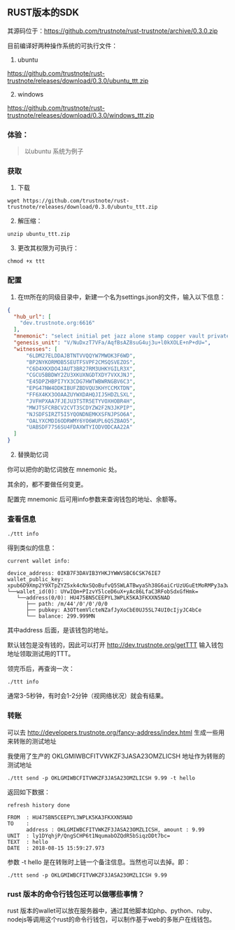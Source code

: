 ## RUST版本的SDK

其源码位于：https://github.com/trustnote/rust-trustnote/archive/0.3.0.zip

目前编译好两种操作系统的可执行文件：

1. ubuntu

https://github.com/trustnote/rust-trustnote/releases/download/0.3.0/ubuntu_ttt.zip

2. windows

https://github.com/trustnote/rust-trustnote/releases/download/0.3.0/windows_ttt.zip


### 体验：


> 以ubuntu 系统为例子

### 获取

1. 下载

```
wget https://github.com/trustnote/rust-trustnote/releases/download/0.3.0/ubuntu_ttt.zip
```

2. 解压缩：

```
unzip ubuntu_ttt.zip
```

3. 更改其权限为可执行：

```
chmod +x ttt
```

### 配置

1. 在ttt所在的同级目录中，新建一个名为settings.json的文件，输入以下信息：

```json
{
  "hub_url": [
    "dev.trustnote.org:6616"
  ],
  "mnemonic": "select initial pet jazz alone stamp copper vault private slight rocket stock",
  "genesis_unit": "V/NuDxzT7VFa/AqfBsAZ8suG4uj3u+l0kXOLE+nP+dU=",
  "witnesses": [
      "6LDM27ELDDAJBTNTVVQQYW7MWOK3F6WD",
      "BP2NYKORMOB5SEUTFSVPF2CMSQSVEZOS",
      "C6D4XKXDO4JAUT3BR27RM3UHKYGILR3X",
      "CGCU5BBDWY2ZU3XKUXNGDTXDY7VXXJNJ",
      "E45DPZHBPI7YX3CDG7HWTWBWRNGBV6C3",
      "EPG47NW4DDKIBUFZBDVQU3KHYCCMXTDN",
      "FF6X4KX3OOAAZUYWXDAHQJIJ5HDZLSXL",
      "JVFHPXAA7FJEJU3TSTR5ETYVOXHOBR4H",
      "MWJTSFCRBCV2CVT3SCDYZW2F2N3JKPIP",
      "NJSDFSIRZT5I5YQONDNEMKXSFNJPSO6A",
      "OALYXCMDI6ODRWMY6YO6WUPL6Q5ZBAO5",
      "UABSDF77S6SU4FDAXWTYIODVODCAA22A"
  ]
}
```

2. 替换助忆词

你可以把你的助忆词放在 mnemonic 处。

其余的，都不要做任何变更。

配置完 mnemonic 后可用info参数来查询钱包的地址、余额等。

### 查看信息

```
./ttt info
```

得到类似的信息：

```
current wallet info:

device_address: 0IKB7F3DAVIB3YHKJYWWVSBC6CSK76IE7
wallet_public_key: xpub6D9Xmp2Y9XTpZYZ5xk4cNxSQoBufvQ5SWLATBwyaSh38G6aiCrUzUGuEtMoRMPy3a3wKJ8B6obtpUvu89sBbadqah9iXLWohTZi9FWj7JML
└──wallet_id(0): UYwIQm+PIzvY5lceD6uX+yAc86LfaC3RFobSdxGfHmk=
   └──address(0/0): HU475BN5CEEPYL3WPLK5KA3FKXXN5NAD
      ├── path: /m/44'/0'/0'/0/0
      ├── pubkey: A3OTtemVlcteNZafJyXoCbE0UJ5SL74UI0cIjyJC4bCe
      └── balance: 299.999MN

```

其中address 后面，是该钱包的地址。

默认钱包是没有钱的，因此可以打开 http://dev.trustnote.org/getTTT 输入钱包地址领取测试用的TTT。

领完币后，再查询一次：

```
./ttt info
```

通常3-5秒钟，有时会1-2分钟（视网络状况）就会有结果。

### 转账

可以去 http://developers.trustnote.org/fancy-address/index.html 生成一些用来转账的测试地址

我使用了生产的 OKLGMIWBCFITVWKZF3JASA23OMZLICSH 地址作为转账的测试地址

```
./ttt send -p OKLGMIWBCFITVWKZF3JASA23OMZLICSH 9.99 -t hello
```

返回如下数据：

```
refresh history done

FROM  : HU475BN5CEEPYL3WPLK5KA3FKXXN5NAD
TO    : 
      address : OKLGMIWBCFITVWKZF3JASA23OMZLICSH, amount : 9.99
UNIT  : ly1DYqhjP/QngSCHP6t1NqumabOZQdR5bSiqzDDt7bc=
TEXT  : hello
DATE  : 2018-08-15 15:59:27.973
```

参数 -t hello 是在转账时上链一个备注信息。当然也可以去掉。即：

```
./ttt send -p OKLGMIWBCFITVWKZF3JASA23OMZLICSH 9.99
```

### rust 版本的命令行钱包还可以做哪些事情？

rust 版本的wallet可以放在服务器中，通过其他脚本如php、python、ruby、nodejs等调用这个rust的命令行钱包，可以制作基于web的多账户在线钱包。
